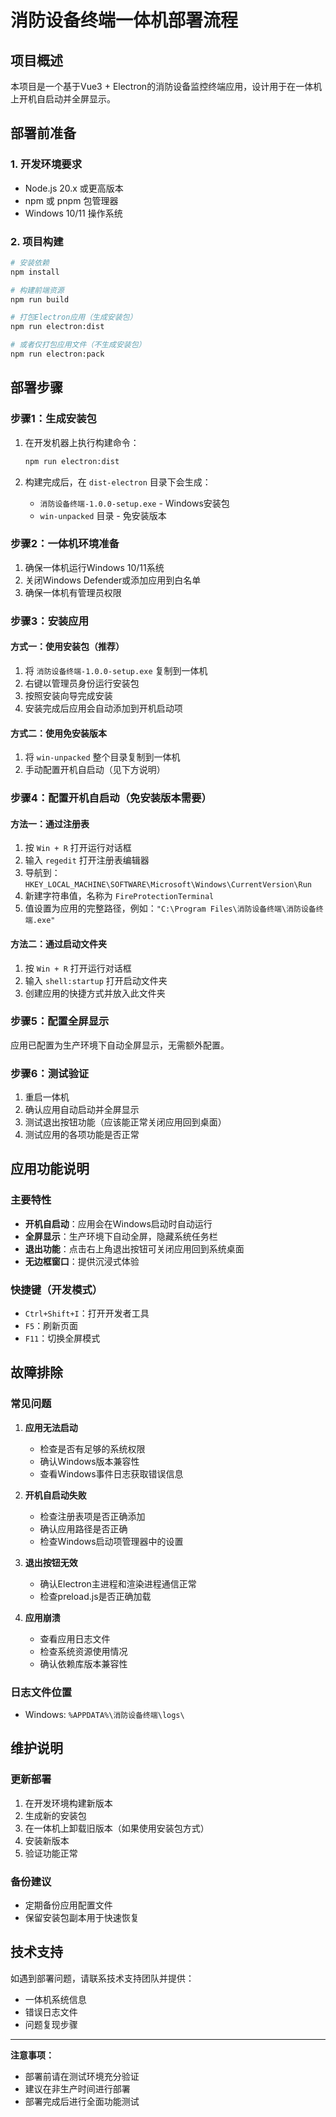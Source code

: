 # 消防设备终端一体机部署流程

## 项目概述
本项目是一个基于Vue3 + Electron的消防设备监控终端应用，设计用于在一体机上开机自启动并全屏显示。

## 部署前准备

### 1. 开发环境要求
- Node.js 20.x 或更高版本
- npm 或 pnpm 包管理器
- Windows 10/11 操作系统

### 2. 项目构建
```bash
# 安装依赖
npm install

# 构建前端资源
npm run build

# 打包Electron应用（生成安装包）
npm run electron:dist

# 或者仅打包应用文件（不生成安装包）
npm run electron:pack
```

## 部署步骤

### 步骤1：生成安装包
1. 在开发机器上执行构建命令：
   ```bash
   npm run electron:dist
   ```

2. 构建完成后，在 `dist-electron` 目录下会生成：
   - `消防设备终端-1.0.0-setup.exe` - Windows安装包
   - `win-unpacked` 目录 - 免安装版本

### 步骤2：一体机环境准备
1. 确保一体机运行Windows 10/11系统
2. 关闭Windows Defender或添加应用到白名单
3. 确保一体机有管理员权限

### 步骤3：安装应用

#### 方式一：使用安装包（推荐）
1. 将 `消防设备终端-1.0.0-setup.exe` 复制到一体机
2. 右键以管理员身份运行安装包
3. 按照安装向导完成安装
4. 安装完成后应用会自动添加到开机启动项

#### 方式二：使用免安装版本
1. 将 `win-unpacked` 整个目录复制到一体机
2. 手动配置开机自启动（见下方说明）

### 步骤4：配置开机自启动（免安装版本需要）

#### 方法一：通过注册表
1. 按 `Win + R` 打开运行对话框
2. 输入 `regedit` 打开注册表编辑器
3. 导航到：`HKEY_LOCAL_MACHINE\SOFTWARE\Microsoft\Windows\CurrentVersion\Run`
4. 新建字符串值，名称为 `FireProtectionTerminal`
5. 值设置为应用的完整路径，例如：`"C:\Program Files\消防设备终端\消防设备终端.exe"`

#### 方法二：通过启动文件夹
1. 按 `Win + R` 打开运行对话框
2. 输入 `shell:startup` 打开启动文件夹
3. 创建应用的快捷方式并放入此文件夹

### 步骤5：配置全屏显示
应用已配置为生产环境下自动全屏显示，无需额外配置。

### 步骤6：测试验证
1. 重启一体机
2. 确认应用自动启动并全屏显示
3. 测试退出按钮功能（应该能正常关闭应用回到桌面）
4. 测试应用的各项功能是否正常

## 应用功能说明

### 主要特性
- **开机自启动**：应用会在Windows启动时自动运行
- **全屏显示**：生产环境下自动全屏，隐藏系统任务栏
- **退出功能**：点击右上角退出按钮可关闭应用回到系统桌面
- **无边框窗口**：提供沉浸式体验

### 快捷键（开发模式）
- `Ctrl+Shift+I`：打开开发者工具
- `F5`：刷新页面
- `F11`：切换全屏模式

## 故障排除

### 常见问题

1. **应用无法启动**
   - 检查是否有足够的系统权限
   - 确认Windows版本兼容性
   - 查看Windows事件日志获取错误信息

2. **开机自启动失败**
   - 检查注册表项是否正确添加
   - 确认应用路径是否正确
   - 检查Windows启动项管理器中的设置

3. **退出按钮无效**
   - 确认Electron主进程和渲染进程通信正常
   - 检查preload.js是否正确加载

4. **应用崩溃**
   - 查看应用日志文件
   - 检查系统资源使用情况
   - 确认依赖库版本兼容性

### 日志文件位置
- Windows: `%APPDATA%\消防设备终端\logs\`

## 维护说明

### 更新部署
1. 在开发环境构建新版本
2. 生成新的安装包
3. 在一体机上卸载旧版本（如果使用安装包方式）
4. 安装新版本
5. 验证功能正常

### 备份建议
- 定期备份应用配置文件
- 保留安装包副本用于快速恢复

## 技术支持
如遇到部署问题，请联系技术支持团队并提供：
- 一体机系统信息
- 错误日志文件
- 问题复现步骤

---

**注意事项：**
- 部署前请在测试环境充分验证
- 建议在非生产时间进行部署
- 部署完成后进行全面功能测试